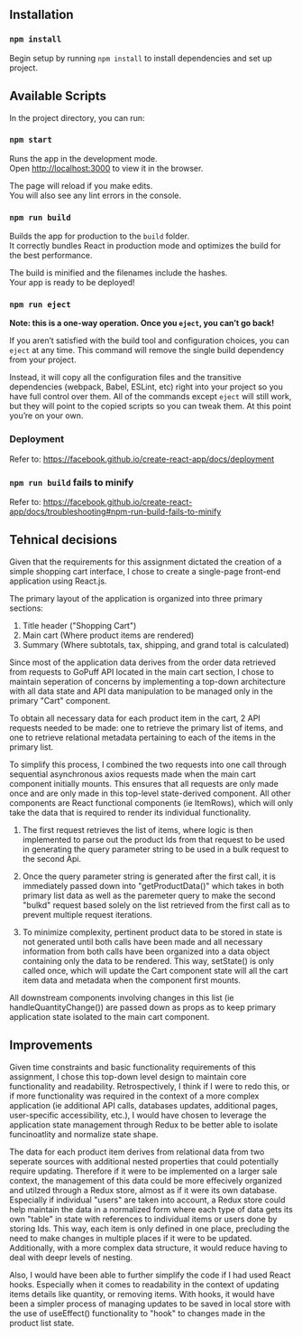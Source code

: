 ## Installation

### `npm install`

Begin setup by running `npm install` to install dependencies and set up project.

## Available Scripts

In the project directory, you can run:

### `npm start`

Runs the app in the development mode.<br />
Open [http://localhost:3000](http://localhost:3000) to view it in the browser.

The page will reload if you make edits.<br />
You will also see any lint errors in the console.

### `npm run build`

Builds the app for production to the `build` folder.<br />
It correctly bundles React in production mode and optimizes the build for the best performance.

The build is minified and the filenames include the hashes.<br />
Your app is ready to be deployed!

### `npm run eject`

**Note: this is a one-way operation. Once you `eject`, you can’t go back!**

If you aren’t satisfied with the build tool and configuration choices, you can `eject` at any time. This command will remove the single build dependency from your project.

Instead, it will copy all the configuration files and the transitive dependencies (webpack, Babel, ESLint, etc) right into your project so you have full control over them. All of the commands except `eject` will still work, but they will point to the copied scripts so you can tweak them. At this point you’re on your own.

### Deployment

Refer to: https://facebook.github.io/create-react-app/docs/deployment

### `npm run build` fails to minify

Refer to: https://facebook.github.io/create-react-app/docs/troubleshooting#npm-run-build-fails-to-minify

## Tehnical decisions

Given that the requirements for this assignment dictated the creation of a simple shopping cart interface, I chose to create a single-page front-end application using React.js.

The primary layout of the application is organized into three primary sections:

1. Title header ("Shopping Cart")
2. Main cart (Where product items are rendered)
3. Summary (Where subtotals, tax, shipping, and grand total is calculated)

Since most of the application data derives from the order data retrieved from requests to GoPuff API located in the main cart section, I chose to maintain seperation of concerns by implementing a top-down architecture with all data state and API data manipulation to be managed only in the primary "Cart" component.

To obtain all necessary data for each product item in the cart, 2 API requests needed to be made: one to retrieve the primary list of items, and one to retrieve relational metadata pertaining to each of the items in the primary list. 

To simplify this process, I combined the two requests into one call through sequential asynchronous axios requests made when the main cart component initially mounts. This ensures that all requests are only made once and are only made in this top-level state-derived component. All other components are React functional components (ie ItemRows), which will only take the data that is required to render its individual functionality. 

1. The first request retrieves the list of items, where logic is then implemented to parse out the product Ids from that request to be used in generating the query parameter string to be used in a bulk request to the second Api. 

2. Once the query parameter string is generated after the first call, it is immediately passed down into "getProductData()" which takes in both primary list data as well as the paremeter query to make the second "bulkd" request based solely on the list retrieved from the first call as to prevent multiple request iterations.

3. To minimize complexity, pertinent product data to be stored in state is not generated until both calls have been made and all necessary information from both calls have been organized into a data object containing only the data to be rendered. This way, setState() is only called once, which will update the Cart component state will all the cart item data and metadata when the component first mounts.

All downstream components involving changes in this list (ie handleQuantityChange()) are passed down as props as to keep primary application state isolated to the main cart component. 

## Improvements

Given time constraints and basic functionality requirements of this assignment, I chose this top-down level design to maintain core functionality and readability. Retrospectively, I think if I were to redo this, or if more functionality was required in the context of a more complex application (ie additional API calls, databases updates, additional pages, user-specific accessibility, etc.), I would have chosen to leverage the application state management through Redux to be better able to isolate funcinoatlity and normalize state shape. 

The data for each product item derives from relational data from two seperate sources with additional nested properties that could potentially require updating. Therefore if it were to be implemented on a larger sale context, the management of this data could be more effecively organized and utilzed through a Redux store, almost as if it were its own database. Especially if individual "users" are taken into account, a Redux store could help maintain the data in a normalized form where each type of data gets its own "table" in state with references to individual items or users done by storing Ids. This way, each item is only defined in one place, precluding the need to make changes in multiple places if it were to be updated. Additionally, with a more complex data structure, it would reduce having to deal with deepr levels of nesting.

Also, I would have been able to further simplify the code if I had used React hooks. Especially when it comes to readability in the context of updating items details like quantity, or removing items. With hooks, it would have been a simpler process of managing updates to be saved in local store with the use of useEffect() functionality to "hook" to changes made in the product list state. 